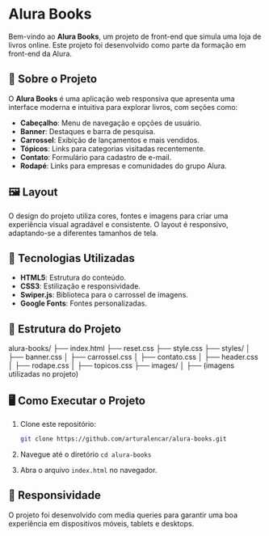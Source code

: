 # Alura Books

Bem-vindo ao **Alura Books**, um projeto de front-end que simula uma loja de livros online. Este projeto foi desenvolvido como parte da formação em front-end da Alura.

## 📖 Sobre o Projeto

O **Alura Books** é uma aplicação web responsiva que apresenta uma interface moderna e intuitiva para explorar livros, com seções como:

- **Cabeçalho**: Menu de navegação e opções de usuário.
- **Banner**: Destaques e barra de pesquisa.
- **Carrossel**: Exibição de lançamentos e mais vendidos.
- **Tópicos**: Links para categorias visitadas recentemente.
- **Contato**: Formulário para cadastro de e-mail.
- **Rodapé**: Links para empresas e comunidades do grupo Alura.

## 🖼️ Layout

O design do projeto utiliza cores, fontes e imagens para criar uma experiência visual agradável e consistente. O layout é responsivo, adaptando-se a diferentes tamanhos de tela.

## 🚀 Tecnologias Utilizadas

- **HTML5**: Estrutura do conteúdo.
- **CSS3**: Estilização e responsividade.
- **Swiper.js**: Biblioteca para o carrossel de imagens.
- **Google Fonts**: Fontes personalizadas.

## 📂 Estrutura do Projeto
alura-books/ 
├── index.html 
├── reset.css 
├── style.css 
├── styles/ 
│   ├── banner.css 
│   ├── carrossel.css 
│   ├── contato.css 
│   ├── header.css 
│   ├── rodape.css 
│   ├── topicos.css 
├── images/ 
│   ├── (imagens utilizadas no projeto)

## 🖥️ Como Executar o Projeto

1. Clone este repositório:
   ```bash
   git clone https://github.com/arturalencar/alura-books.git

2. Navegue até o diretório
   ```cd alura-books```

3. Abra o arquivo ```index.html``` no navegador.

## 📱 Responsividade
O projeto foi desenvolvido com media queries para garantir uma boa experiência em dispositivos móveis, tablets e desktops.